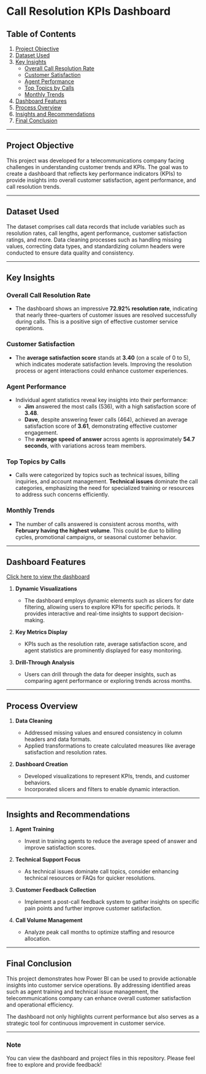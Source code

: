 # Call Resolution KPIs Dashboard

## Table of Contents
1. [Project Objective](#project-objective)
2. [Dataset Used](#dataset-used)
3. [Key Insights](#key-insights)
    - [Overall Call Resolution Rate](#overall-call-resolution-rate)
    - [Customer Satisfaction](#customer-satisfaction)
    - [Agent Performance](#agent-performance)
    - [Top Topics by Calls](#top-topics-by-calls)
    - [Monthly Trends](#monthly-trends)
4. [Dashboard Features](#dashboard-features)
5. [Process Overview](#process-overview)
6. [Insights and Recommendations](#insights-and-recommendations)
7. [Final Conclusion](#final-conclusion)

---

## Project Objective
This project was developed for a telecommunications company facing challenges in understanding customer trends and KPIs. The goal was to create a dashboard that reflects key performance indicators (KPIs) to provide insights into overall customer satisfaction, agent performance, and call resolution trends.

---

## Dataset Used
The dataset comprises call data records that include variables such as resolution rates, call lengths, agent performance, customer satisfaction ratings, and more. Data cleaning processes such as handling missing values, correcting data types, and standardizing column headers were conducted to ensure data quality and consistency.

---

## Key Insights

### Overall Call Resolution Rate
- The dashboard shows an impressive **72.92% resolution rate**, indicating that nearly three-quarters of customer issues are resolved successfully during calls. This is a positive sign of effective customer service operations.

### Customer Satisfaction
- The **average satisfaction score** stands at **3.40** (on a scale of 0 to 5), which indicates moderate satisfaction levels. Improving the resolution process or agent interactions could enhance customer experiences.

### Agent Performance
- Individual agent statistics reveal key insights into their performance:
    - **Jim** answered the most calls (536), with a high satisfaction score of **3.48**.
    - **Dave**, despite answering fewer calls (464), achieved an average satisfaction score of **3.61**, demonstrating effective customer engagement.
    - The **average speed of answer** across agents is approximately **54.7 seconds**, with variations across team members.

### Top Topics by Calls
- Calls were categorized by topics such as technical issues, billing inquiries, and account management. **Technical issues** dominate the call categories, emphasizing the need for specialized training or resources to address such concerns efficiently.

### Monthly Trends
- The number of calls answered is consistent across months, with **February having the highest volume**. This could be due to billing cycles, promotional campaigns, or seasonal customer behavior.

---

## Dashboard Features
[Click here to view the dashboard](https://github.com/Chibuzorn/Call-Resolution-KPIs-Dashboard/blob/main/KPI%20Dashboard.png)

1. **Dynamic Visualizations**  
   - The dashboard employs dynamic elements such as slicers for date filtering, allowing users to explore KPIs for specific periods. It provides interactive and real-time insights to support decision-making.

2. **Key Metrics Display**  
   - KPIs such as the resolution rate, average satisfaction score, and agent statistics are prominently displayed for easy monitoring.

3. **Drill-Through Analysis**  
   - Users can drill through the data for deeper insights, such as comparing agent performance or exploring trends across months.

---

## Process Overview
1. **Data Cleaning**  
    - Addressed missing values and ensured consistency in column headers and data formats.
    - Applied transformations to create calculated measures like average satisfaction and resolution rates.

2. **Dashboard Creation**  
    - Developed visualizations to represent KPIs, trends, and customer behaviors.
    - Incorporated slicers and filters to enable dynamic interaction.

---

## Insights and Recommendations

1. **Agent Training**  
   - Invest in training agents to reduce the average speed of answer and improve satisfaction scores.

2. **Technical Support Focus**  
   - As technical issues dominate call topics, consider enhancing technical resources or FAQs for quicker resolutions.

3. **Customer Feedback Collection**  
   - Implement a post-call feedback system to gather insights on specific pain points and further improve customer satisfaction.

4. **Call Volume Management**  
   - Analyze peak call months to optimize staffing and resource allocation.

---

## Final Conclusion
This project demonstrates how Power BI can be used to provide actionable insights into customer service operations. By addressing identified areas such as agent training and technical issue management, the telecommunications company can enhance overall customer satisfaction and operational efficiency. 

The dashboard not only highlights current performance but also serves as a strategic tool for continuous improvement in customer service.

---

### **Note**
You can view the dashboard and project files in this repository. Please feel free to explore and provide feedback!


